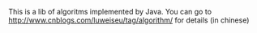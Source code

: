 This is a lib of algoritms implemented by Java.
You can go to http://www.cnblogs.com/luweiseu/tag/algorithm/ for details (in chinese)